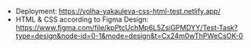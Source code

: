 * Deployment: https://volha-yakauleva-css-html-test.netlify.app/
* HTML & CSS according to Figma Design: https://www.figma.com/file/kpPtcUchMp6L5ZsiGPMDYY/Test-Task?type=design&node-id=0-1&mode=design&t=Cx24m0wThPWeCsOK-0
